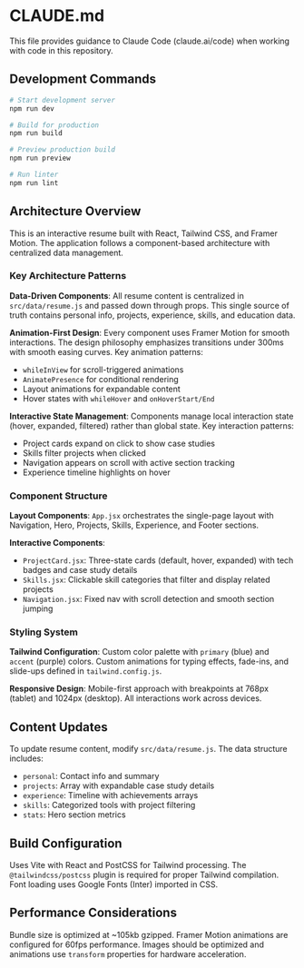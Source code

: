 # CLAUDE.md

This file provides guidance to Claude Code (claude.ai/code) when working with code in this repository.

## Development Commands

```bash
# Start development server
npm run dev

# Build for production
npm run build

# Preview production build
npm run preview

# Run linter
npm run lint
```

## Architecture Overview

This is an interactive resume built with React, Tailwind CSS, and Framer Motion. The application follows a component-based architecture with centralized data management.

### Key Architecture Patterns

**Data-Driven Components**: All resume content is centralized in `src/data/resume.js` and passed down through props. This single source of truth contains personal info, projects, experience, skills, and education data.

**Animation-First Design**: Every component uses Framer Motion for smooth interactions. The design philosophy emphasizes transitions under 300ms with smooth easing curves. Key animation patterns:
- `whileInView` for scroll-triggered animations
- `AnimatePresence` for conditional rendering
- Layout animations for expandable content
- Hover states with `whileHover` and `onHoverStart/End`

**Interactive State Management**: Components manage local interaction state (hover, expanded, filtered) rather than global state. Key interaction patterns:
- Project cards expand on click to show case studies
- Skills filter projects when clicked
- Navigation appears on scroll with active section tracking
- Experience timeline highlights on hover

### Component Structure

**Layout Components**: `App.jsx` orchestrates the single-page layout with Navigation, Hero, Projects, Skills, Experience, and Footer sections.

**Interactive Components**: 
- `ProjectCard.jsx`: Three-state cards (default, hover, expanded) with tech badges and case study details
- `Skills.jsx`: Clickable skill categories that filter and display related projects
- `Navigation.jsx`: Fixed nav with scroll detection and smooth section jumping

### Styling System

**Tailwind Configuration**: Custom color palette with `primary` (blue) and `accent` (purple) colors. Custom animations for typing effects, fade-ins, and slide-ups defined in `tailwind.config.js`.

**Responsive Design**: Mobile-first approach with breakpoints at 768px (tablet) and 1024px (desktop). All interactions work across devices.

## Content Updates

To update resume content, modify `src/data/resume.js`. The data structure includes:
- `personal`: Contact info and summary
- `projects`: Array with expandable case study details
- `experience`: Timeline with achievements arrays
- `skills`: Categorized tools with project filtering
- `stats`: Hero section metrics

## Build Configuration

Uses Vite with React and PostCSS for Tailwind processing. The `@tailwindcss/postcss` plugin is required for proper Tailwind compilation. Font loading uses Google Fonts (Inter) imported in CSS.

## Performance Considerations

Bundle size is optimized at ~105kb gzipped. Framer Motion animations are configured for 60fps performance. Images should be optimized and animations use `transform` properties for hardware acceleration.
